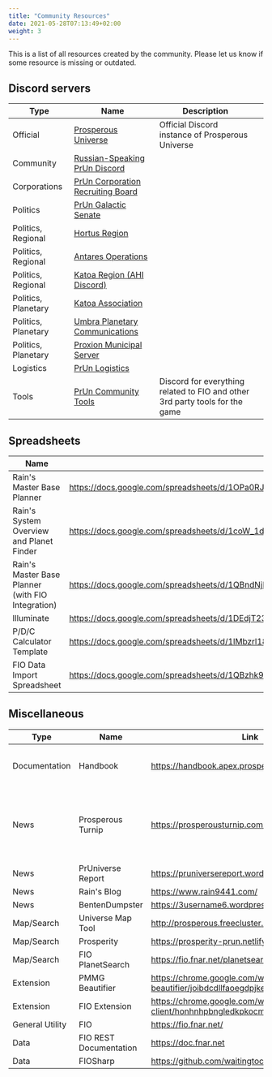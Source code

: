 ```yaml
---
title: "Community Resources"
date: 2021-05-28T07:13:49+02:00
weight: 3
---
```


This is a list of all resources created by the community. Please let us know if some resource is missing or outdated.

## Discord servers

| Type                | Name                                                               | Description                                                                  |   |
|---------------------|--------------------------------------------------------------------|------------------------------------------------------------------------------|---|
| Official            | [Prosperous Universe](https://discord.com/invite/rRbqqRz)          | Official Discord instance of Prosperous Universe                             |   |
| Community           | [Russian-Speaking PrUn Discord](https://discord.gg/uqaKf9CWHD)     |                                                                              |   |
| Corporations        | [PrUn Corporation Recruiting Board](https://discord.gg/aTMfuHtKPN) |                                                                              |   |
| Politics            | [PrUn Galactic Senate](https://discord.gg/jwErjemETz)              |                                                                              |   |
| Politics, Regional  | [Hortus Region](https://discord.gg/Pguvm6Fr93)                     |                                                                              |   |
| Politics, Regional  | [Antares Operations](https://discord.gg/S2uyUtWMYw)                |                                                                              |   |
| Politics, Regional  | [Katoa Region (AHI Discord)](https://discord.gg/EpRYTkQTUy)        |                                                                              |   |
| Politics, Planetary | [Katoa Association](https://discord.gg/93ShuJfJW4)                 |                                                                              |   |
| Politics, Planetary | [Umbra Planetary Communications](https://discord.gg/HKvAAEZ8bb)    |                                                                              |   |
| Politics, Planetary | [Proxion Municipal Server](https://discord.gg/skDjF4pMyM)          |                                                                              |   |
| Logistics           | [PrUn Logistics](https://discord.gg/CKfEy7SnCc)                    |                                                                              |   |
| Tools               | [PrUn Community Tools](https://discord.gg/XsKwwcMMNj)              | Discord for everything related to FIO and other 3rd party tools for the game |   |

## Spreadsheets

| Name                                              | Link                                                                                                    |
|---------------------------------------------------|---------------------------------------------------------------------------------------------------------|
| Rain's Master Base Planner                        | https://docs.google.com/spreadsheets/d/1OPa0RJcCT3LTUs7eVmcw2tJwP5yZ3TsQBR07GufVIlU/edit?usp=sharing    |
| Rain's System Overview and Planet Finder          | https://docs.google.com/spreadsheets/d/1coW_1dmdnEZuAJNwgVOQd8TA9TEOC36igqsiDm4spq0/edit#gid=1088718272 |
| Rain's Master Base Planner (with FIO Integration) | https://docs.google.com/spreadsheets/d/1QBndNjIYIhqSzjk1iflNAK2m-wXTo04kaWRFXySpR6c/edit?usp=sharing    |
| Illuminate                                        | https://docs.google.com/spreadsheets/d/1DEdjT23XCx8BmLvc_lihKkYY3qLR-HZxe5KkNqMqWWo/edit#gid=1905179033 |
| P/D/C Calculator Template                         | https://docs.google.com/spreadsheets/d/1lMbzrl18bu36hv9xWgA-gToh-EycrY14BE_8aNzFfJk/edit?usp=sharing    |
| FIO Data Import Spreadsheet                       | https://docs.google.com/spreadsheets/d/1QBzhk9XeeCToU72pREC0V_mHBMDUg01fO2XVZDTImQc/edit?usp=sharing    |

## Miscellaneous

| Type            | Name                   | Link                                                                                       | Description                                                                |
|-----------------|------------------------|--------------------------------------------------------------------------------------------|----------------------------------------------------------------------------|
| Documentation   | Handbook               | https://handbook.apex.prosperousuniverse.com/                                              | The official Prosperous Universe Handbook                                  |
| News            | Prosperous Turnip      | https://prosperousturnip.com/                                                              | The best, totally real, super not fake, news from the Prosperous Universe! |
| News            | PrUniverse Report      | https://pruniversereport.wordpress.com/                                                    |                                                                            |
| News            | Rain's Blog            | https://www.rain9441.com/                                                                  |                                                                            |
| News            | BentenDumpster         | https://3username6.wordpress.com/                                                          |                                                                            |
| Map/Search      | Universe Map Tool      | http://prosperous.freecluster.eu/                                                          |                                                                            |
| Map/Search      | Prosperity             | https://prosperity-prun.netlify.app/                                                       |                                                                            |
| Map/Search      | FIO PlanetSearch       | https://fio.fnar.net/planetsearch                                                          |                                                                            |
| Extension       | PMMG Beautifier        | https://chrome.google.com/webstore/detail/pmmg-beautifier/joibdcdllfaoegdpjkefncnmcmbkkabi |                                                                            |
| Extension       | FIO Extension          | https://chrome.google.com/webstore/detail/fio-client/honhnhpbngledkpkocmeihfgkfmocmkh      |                                                                            |
| General Utility | FIO                    | https://fio.fnar.net/                                                                      |                                                                            |
| Data            | FIO REST Documentation | https://doc.fnar.net                                                                       |                                                                            |
| Data            | FIOSharp               | https://github.com/waitingtocompile/FIOSharp                                               |                                                                            |